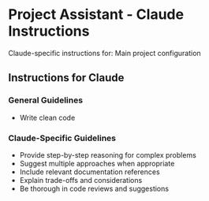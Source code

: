 # Project Assistant - Claude Instructions

Claude-specific instructions for: Main project configuration

## Instructions for Claude

### General Guidelines
- Write clean code

### Claude-Specific Guidelines
- Provide step-by-step reasoning for complex problems
- Suggest multiple approaches when appropriate
- Include relevant documentation references
- Explain trade-offs and considerations
- Be thorough in code reviews and suggestions